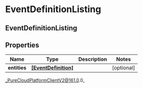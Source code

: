 # EventDefinitionListing

## EventDefinitionListing

## Properties

|Name | Type | Description | Notes|
|------------ | ------------- | ------------- | -------------|
| **entities** | [**[EventDefinition]**](EventDefinition) |  | [optional] |



_PureCloudPlatformClientV2@161.0.0_
